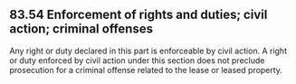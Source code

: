 ## 83.54 Enforcement of rights and duties; civil action; criminal offenses
Any right or duty declared in this part is enforceable by civil action. A right or duty enforced by civil action under this section does not preclude prosecution for a criminal offense related to the lease or leased property. 